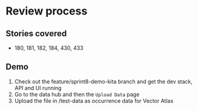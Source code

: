 # Review process

## Stories covered
- 180, 181, 182, 184, 430, 433

## Demo
1. Check out the feature/sprint8-demo-kita branch and get the dev stack, API and UI running
1. Go to the data hub and then the `Upload Data` page
1. Upload the file in /test-data as occurrence data for Vector Atlas